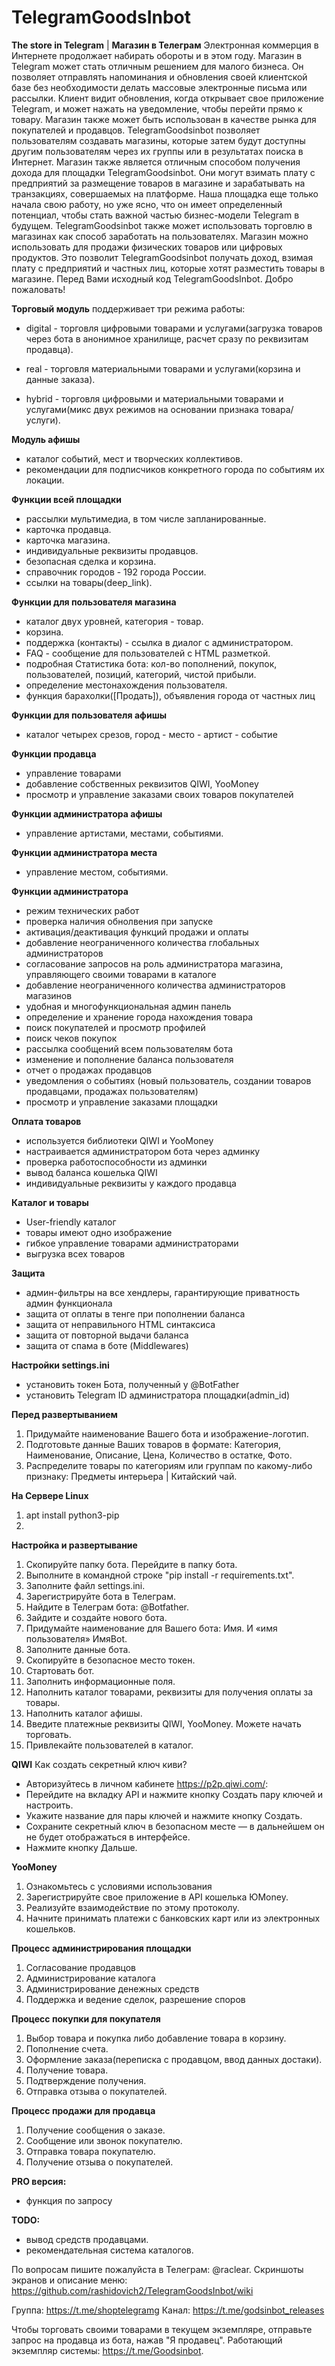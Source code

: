 # TelegramGoodsInbot
**The store in Telegram** |
**Магазин в Телеграм**
Электронная коммерция в Интернете продолжает набирать обороты и в этом году. Магазин в Telegram может стать отличным решением для малого бизнеса. Он позволяет отправлять напоминания и обновления своей клиентской базе без необходимости делать массовые электронные письма или рассылки. Клиент видит обновления, когда открывает свое приложение Telegram, и может нажать на уведомление, чтобы перейти прямо к товару. Магазин также может быть использован в качестве рынка для покупателей и продавцов. TelegramGoodsinbot позволяет пользователям создавать магазины, которые затем будут доступны другим пользователям через их группы или в результатах поиска в Интернет. Магазин также является отличным способом получения дохода для площадки TelegramGoodsinbot. Они могут взимать плату с предприятий за размещение товаров в магазине и зарабатывать на транзакциях, совершаемых на платформе. Наша площадка еще только начала свою работу, но уже ясно, что он имеет определенный потенциал, чтобы стать важной частью бизнес-модели Telegram в будущем. TelegramGoodsinbot также может использовать торговлю в магазинах как способ заработать на пользователях. Магазин можно использовать для продажи физических товаров или цифровых продуктов. Это позволит TelegramGoodsinbot получать доход, взимая плату с предприятий и частных лиц, которые хотят разместить товары в магазине. Перед Вами исходный код TelegramGoodsInbot. Добро пожаловать!

**Торговый модуль**
поддерживает три режима работы:
- digital - торговля цифровыми товарами и услугами(загрузка товаров через бота в анонимное хранилище, расчет сразу по реквизитам продавца).

- real - торговля материальными товарами и услугами(корзина и данные заказа).

- hybrid - торговля цифровыми и материальными товарами и услугами(микс двух режимов на основании признака товара/услуги).


**Модуль афишы**
- каталог событий, мест и творческих коллективов.
- рекомендации для подписчиков конкретного города по событиям их локации.


**Функции всей площадки**
- рассылки мультимедиа, в том числе запланированные.
- карточка продавца.
- карточка магазина.
- индивидуальные реквизиты продавцов.
- безопасная сделка и корзина.
- справочник городов - 192 города России.
- ссылки на товары(deep_link).


**Функции для пользователя магазина**
- каталог двух уровней, категория - товар.
- корзина.
- поддержка (контакты) - ссылка в диалог с администратором.
- FAQ - сообщение для пользователей с HTML разметкой.
- подробная Статистика бота: кол-во пополнений, покупок, пользователей, позиций, категорий, чистой прибыли.
- определение местонахождения пользователя.
- функция барахолки([Продать]), объявления города от частных лиц


**Функции для пользователя афишы**
- каталог четырех срезов, город - место - артист - событие


**Функции продавца**
- управление товарами
- добавление собственных реквизитов QIWI, YooMoney
- просмотр и управление заказами своих товаров покупателей


**Функции администратора афишы**
- управление артистами, местами, событиями.


**Функции администратора места**
- управление местом, событиями.


**Функции администратора**
- режим технических работ
- проверка наличия обнолвения при запуске
- активация/деактивация функций продажи и оплаты
- добавление неограниченного количества глобальных администраторов
- согласование запросов на роль администратора магазина, управляющего своими товарами в каталоге
- добавление неограниченного количества администраторов магазинов
- удобная и многофункциональная админ панель
- определение и хранение города нахождения товара
- поиск покупателей и просмотр профилей
- поиск чеков покупок
- рассылка сообщений всем пользователям бота
- изменение и пополнение баланса пользователя
- отчет о продажах продавцов
- уведомления о событиях (новый пользователь, создании товаров продавцами, продажах пользователям)
- просмотр и управление заказами площадки


**Оплата товаров**
- используется библиотеки QIWI и YooMoney
- настраивается администратором бота через админку
- проверка работоспособности из админки
- вывод баланса кошелька QIWI
- индивидуальные реквизиты у каждого продавца


**Каталог и товары**
- User-friendly каталог
- товары имеют одно изображение
- гибкое управление товарами администраторами
- выгрузка всех товаров


**Защита**
- админ-фильтры на все хендлеры, гарантирующие приватность админ функционала
- защита от оплаты в тенге при пополнении баланса
- защита от неправильного HTML синтаксиса
- защита от повторной выдачи баланса
- защита от спама в боте (Middlewares)


**Настройки settings.ini**
- установить токен Бота, полученный у @BotFather
- установить Telegram ID администратора площадки(admin_id)


**Перед развертыванием**
1. Придумайте наименование Вашего бота и изображение-логотип.
2. Подготовьте данные Ваших товаров в формате: Категория, Наименование, Описание, Цена, Количество в остатке, Фото.
3. Распределите товары по категориям или группам по какому-либо признаку: Предметы интерьера | Китайский чай.

**На Сервере Linux**
1. apt install python3-pip
2. 

**Настройка и развертывание**
1. Скопируйте папку бота. Перейдите в папку бота.
2. Выполните в командной строке "pip install -r requirements.txt".
3. Заполните файл settings.ini.
4. Зарегистрируйте бота в Телеграм.
5. Найдите в Телеграм бота: @Botfather.
6. Зайдите и создайте нового бота.
7. Придумайте наименование для Вашего бота: Имя. И «имя пользователя» ИмяBot.
8. Заполните данные бота.
9. Скопируйте в безопасное место токен.
10. Стартовать бот. 
11. Заполнить информационные поля. 
12. Наполнить каталог товарами, реквизиты для получения оплаты за товары.
13. Наполнить каталог афишы.
14. Введите платежные реквизиты QIWI, YooMoney. Можете начать торговать.
15. Привлекайте пользователей в каталог.

**QIWI**
Как создать секретный ключ киви?
* Авторизуйтесь в личном кабинете https://p2p.qiwi.com/:
* Перейдите на вкладку API и нажмите кнопку Создать пару ключей и настроить.
* Укажите название для пары ключей и нажмите кнопку Создать.
* Сохраните секретный ключ в безопасном месте — в дальнейшем он не будет отображаться в интерфейсе.
* Нажмите кнопку Дальше.

**YooMoney**
1. Ознакомьтесь с условиями использования
2. Зарегистрируйте свое приложение в API кошелька ЮMoney.
3. Реализуйте взаимодействие по этому протоколу.
4. Начните принимать платежи с банковских карт или из электронных кошельков.


**Процесс администрирования площадки**
1. Согласование продавцов
2. Администрирование каталога
3. Администрирование денежных средств
4. Поддержка и ведение сделок, разрешение споров


**Процесс покупки для покупателя**
1. Выбор товара и покупка либо добавление товара в корзину. 
2. Пополнение счета.
3. Оформление заказа(переписка с продавцом, ввод данных достаки). 
4. Получение товара. 
5. Подтверждение получения.
6. Отправка отзыва о покупателей.


**Процесс продажи для продавца**
1. Получение сообщения о заказе. 
2. Сообщение или звонок покупателю. 
3. Отправка товара покупателю.
4. Получение отзыва о покупателей.


**PRO версия:**
- функция по запросу


**TODO:**
- вывод средств продавцами.
- рекомендательная система каталогов.


По вопросам пишите пожалуйста в Телеграм: @raclear.
Скриншоты экранов и описание меню: 
https://github.com/rashidovich2/TelegramGoodsInbot/wiki


Группа: https://t.me/shoptelegramg
Канал: https://t.me/godsinbot_releases


Чтобы торговать своими товарами в текущем экземпляре,
отправьте запрос на продавца из бота, нажав "Я продавец".
Работающий экземпляр системы: https://t.me/Goodsinbot.
